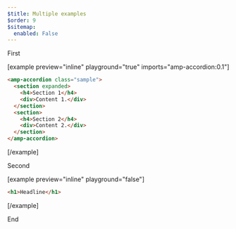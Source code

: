 ```yaml
---
$title: Multiple examples
$order: 9
$sitemap:
  enabled: False
---
```


First

[example
preview="inline"
playground="true"
imports="amp-accordion:0.1"]

```html
<amp-accordion class="sample">
  <section expanded>
    <h4>Section 1</h4>
    <div>Content 1.</div>
  </section>
  <section>
    <h4>Section 2</h4>
    <div>Content 2.</div>
  </section>
</amp-accordion>
```

[/example]

Second

[example
 preview="inline"
playground="false"]

```html
<h1>Headline</h1>
```

[/example]

End
